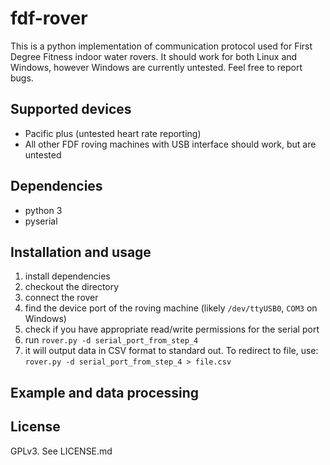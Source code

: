 fdf-rover
==========
This is a python implementation of communication protocol used for First Degree Fitness indoor water rovers. It should work for both Linux and Windows, however Windows are currently untested. Feel free to report bugs.

Supported devices
---------------
* Pacific plus (untested heart rate reporting)
* All other FDF roving machines with USB interface should work, but are untested

Dependencies
---------------
* python 3
* pyserial

Installation and usage
---------------
1. install dependencies
2. checkout the directory
3. connect the rover
4. find the device port of the roving machine (likely `/dev/ttyUSB0`, `COM3` on Windows)
5. check if you have appropriate read/write permissions for the serial port
6. run `rover.py -d serial_port_from_step_4`
7. it will output data in CSV format to standard out. To redirect to file, use: `rover.py -d serial_port_from_step_4 > file.csv`

Example and data processing
---------------


License
---------------
GPLv3. See LICENSE.md

